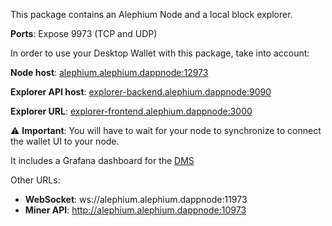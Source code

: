 This package contains an Alephium Node and a local block explorer.

**Ports**: Expose 9973 (TCP and UDP)

In order to use your Desktop Wallet with this package, take into account:

**Node host**: [alephium.alephium.dappnode:12973](http://alephium.alephium.dappnode:12973)

**Explorer API host**: [explorer-backend.alephium.dappnode:9090](http://explorer-backend.alephium.dappnode:9090)

**Explorer URL**: [explorer-frontend.alephium.dappnode:3000](http://explorer-frontend.alephium.dappnode:3000)

⚠️ **Important**: You will have to wait for your node to synchronize to connect the wallet UI to your node.

It includes a Grafana dashboard for the [DMS](http://my.dappnode/#/installer/dms.dnp.dappnode.eth)

Other URLs:
 - **WebSocket**: ws://alephium.alephium.dappnode:11973
 - **Miner API**: http://alephium.alephium.dappnode:10973